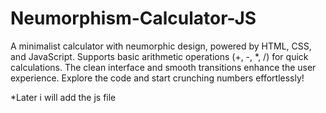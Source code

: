 # Neumorphism-Calculator-JS
A minimalist calculator with neumorphic design, powered by HTML, CSS, and JavaScript. Supports basic arithmetic operations (+, -, *, /) for quick calculations. The clean interface and smooth transitions enhance the user experience. Explore the code and start crunching numbers effortlessly!

*Later i will add the js file
